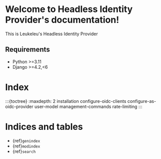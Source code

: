 # Welcome to Headless Identity Provider's documentation!

This is Leukeleu's Headless Identity Provider

## Requirements
* Python >=3.11
* Django >=4.2,<6

# Index
:::{toctree}
:maxdepth: 2
installation
configure-oidc-clients
configure-as-oidc-provider
user-model
management-commands
rate-limiting
:::

# Indices and tables

- {ref}`genindex`
- {ref}`modindex`
- {ref}`search`
